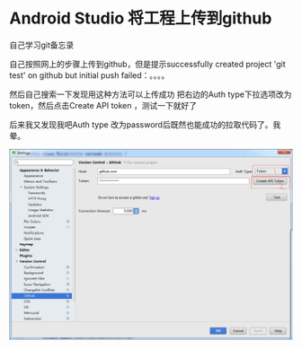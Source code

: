 # Android Studio 将工程上传到github
自己学习git备忘录

自己按照网上的步骤上传到github，但是提示successfully created project 'git test' on github but initial push failed：。。。。

然后自己搜索一下发现用这种方法可以上传成功  把右边的Auth type下拉选项改为token，然后点击Create API token ，测试一下就好了

后来我又发现我吧Auth type 改为password后既然也能成功的拉取代码了。我晕。

<img src="test1.jpg"/>


